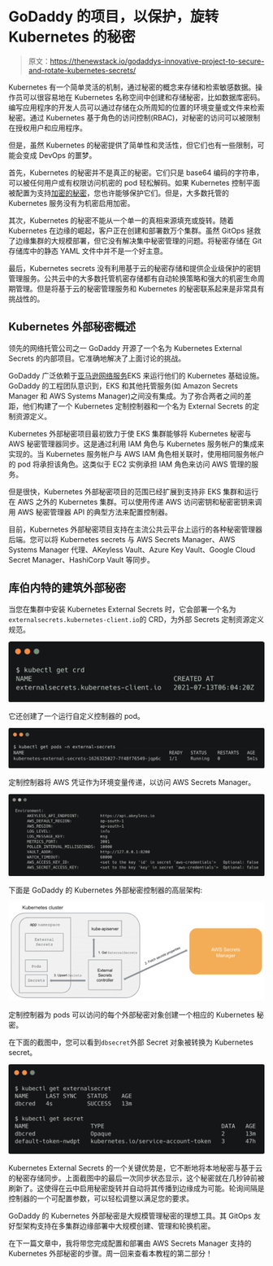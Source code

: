 # GoDaddy 的项目，以保护，旋转 Kubernetes 的秘密

> 原文：<https://thenewstack.io/godaddys-innovative-project-to-secure-and-rotate-kubernetes-secrets/>

Kubernetes 有一个简单灵活的机制，通过秘密的概念来存储和检索敏感数据。操作员可以很容易地在 Kubernetes 名称空间中创建和存储秘密，比如数据库密码。编写应用程序的开发人员可以通过存储在众所周知的位置的环境变量或文件来检索秘密。通过 Kubernetes 基于角色的访问控制(RBAC)，对秘密的访问可以被限制在授权用户和应用程序。

但是，虽然 Kubernetes 的秘密提供了简单性和灵活性，但它们也有一些限制，可能会变成 DevOps 的噩梦。

首先，Kubernetes 的秘密并不是真正的秘密。它们只是 base64 编码的字符串，可以被任何用户或有权限访问机密的 pod 轻松解码。如果 Kubernetes 控制平面被配置为支持[加密的秘密](https://kubernetes.io/docs/tasks/administer-cluster/encrypt-data/)，您也许能够保护它们。但是，大多数托管的 Kubernetes 服务没有为机密启用加密。

其次，Kubernetes 的秘密不能从一个单一的真相来源填充或旋转。随着 Kubernetes 在边缘的崛起，客户正在创建和部署数万个集群。虽然 GitOps 拯救了边缘集群的大规模部署，但它没有解决集中秘密管理的问题。将秘密存储在 Git 存储库中的静态 YAML 文件中并不是一个好主意。

最后，Kubernetes secrets 没有利用基于云的秘密存储和提供企业级保护的密钥管理服务。公共云中的大多数托管机密存储都有自动轮换策略和强大的机密生命周期管理。但是将基于云的秘密管理服务和 Kubernetes 的秘密联系起来是非常具有挑战性的。

## Kubernetes 外部秘密概述

领先的网络托管公司之一 GoDaddy 开源了一个名为 Kubernetes External Secrets 的内部项目。它准确地解决了上面讨论的挑战。

GoDaddy 广泛依赖于[亚马逊网络服务](https://aws.amazon.com/?utm_content=inline-mention)EKS 来运行他们的 Kubernetes 基础设施。GoDaddy 的工程团队意识到，EKS 和其他托管服务(如 Amazon Secrets Manager 和 AWS Systems Manager)之间没有集成。为了弥合两者之间的差距，他们构建了一个 Kubernetes 定制控制器和一个名为 External Secrets 的定制资源定义。

Kubernetes 外部秘密项目最初致力于使 EKS 集群能够将 Kubernetes 秘密与 AWS 秘密管理器同步。这是通过利用 IAM 角色与 Kubernetes 服务帐户的集成来实现的。当 Kubernetes 服务帐户与 AWS IAM 角色相关联时，使用相同服务帐户的 pod 将承担该角色。这类似于 EC2 实例承担 IAM 角色来访问 AWS 管理的服务。

但是很快，Kubernetes 外部秘密项目的范围已经扩展到支持非 EKS 集群和运行在 AWS 之外的 Kubernetes 集群。可以使用传递 AWS 访问密钥和秘密密钥来调用 AWS 秘密管理器 API 的典型方法来配置控制器。

目前，Kubernetes 外部秘密项目支持在主流公共云平台上运行的各种秘密管理器后端。您可以将 Kubernetes secrets 与 AWS Secrets Manager、AWS Systems Manager 代理、AKeyless Vault、Azure Key Vault、Google Cloud Secret Manager、HashiCorp Vault 等同步。

## 库伯内特的建筑外部秘密

当您在集群中安装 Kubernetes External Secrets 时，它会部署一个名为`externalsecrets.kubernetes-client.io`的 CRD，为外部 Secrets 定制资源定义规范。

![](img/c5f8edc470b9ad7583c7a690403e051f.png)

它还创建了一个运行自定义控制器的 pod。

![](img/44336380af6b1259c1c10a18cf4e1de2.png)

定制控制器将 AWS 凭证作为环境变量传递，以访问 AWS Secrets Manager。

![](img/44951b12731866d8d81151bd266cc915.png)

下面是 GoDaddy 的 Kubernetes 外部秘密控制器的高层架构:

![](img/d0f28059467f60523418f598ea7c1419.png)

定制控制器为 pods 可以访问的每个外部秘密对象创建一个相应的 Kubernetes 秘密。

在下面的截图中，您可以看到`dbsecret`外部 Secret 对象被转换为 Kubernetes secret。

![](img/0c6beb3799849fcef0d37e2fd2a4c604.png)

Kubernetes External Secrets 的一个关键优势是，它不断地将本地秘密与基于云的秘密存储同步。上面截图中的最后一次同步状态显示，这个秘密就在几秒钟前被刷新了。这使得在云中启用秘密旋转并自动将其传播到边缘成为可能。轮询间隔是控制器的一个可配置参数，可以轻松调整以满足您的要求。

GoDaddy 的 Kubernetes 外部秘密是大规模管理秘密的理想工具。其 GitOps 友好型架构支持在多集群边缘部署中大规模创建、管理和轮换机密。

在下一篇文章中，我将带您完成配置和部署由 AWS Secrets Manager 支持的 Kubernetes 外部秘密的步骤。周一回来查看本教程的第二部分！

<svg xmlns:xlink="http://www.w3.org/1999/xlink" viewBox="0 0 68 31" version="1.1"><title>Group</title> <desc>Created with Sketch.</desc></svg>